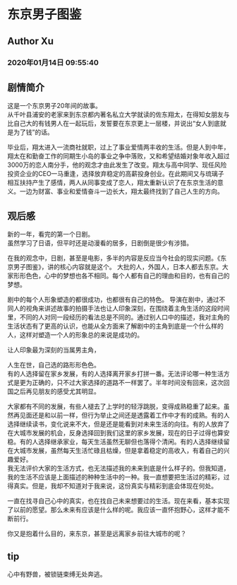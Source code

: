 # 东京男子图鉴
## Author Xu
### 2020年01月14日 09:55:40

## 剧情简介
这是一个东京男子20年间的故事。  
从千叶县浦安的老家来到东京都内著名私立大学就读的佐东翔太，在得知女朋友与比自己大的有钱男人在一起玩后，发誓要在东京更上一层楼，并说出“女人到底就是为了钱”的话。

毕业后，翔太进入一流商社就职，过上了事业爱情两丰收的生活。但是人到中年，翔太在和勤奋工作的同期生小岛的事业之争中落败，又和希望结婚对象年收入超过3000万的恋人南分手，他的观念才由此发生了改变。翔太与高中同学、现任风险投资企业的CEO一马重逢，选择放弃稳定的高薪投身创业。在此期间又与琉璃子相互扶持产生了感情，两人从同事变成了恋人，翔太重新认识了在东京生活的意义。一边为财富、事业和爱情奋斗一边长大，翔太最终找到了自己人生的方向。

## 观后感
新的一年，看完的第一个日剧。  
虽然学习了日语，但平时还是动漫看的居多，日剧倒是很少有涉猎。

在我的观念中，日剧，甚至是电影，多半的内容是反应当今社会的现实问题。《东京男子图鉴》，讲的核心内容就是这个。
大批的人，外国人，日本人都去东京。大家形形色色，心中的梦想也各不相同。每个人都有自己的理由和目的，也有自己的梦想。

剧中的每个人形象塑造的都很成功，也都很有自己的特色。
导演在剧中，通过不同人的视角来讲述故事的拍摄手法也让人印象深刻，在围绕着主角生活的这段时间里，不同的人对同一段经历的看法总是不同的。通过别人口中的描述，我对主角的生活状态有了更高的认识，也能从全方面来了解剧中的主角到底是一个什么样的人，这样对塑造一个人的形象总的来说是成功的。

让人印象最为深刻的当属男主角，

人生在世，自己选的路形形色色。  
有的人选择留在家乡发展，有的人选择离开家乡打拼一番。无法评论哪一种生活方式是更为正确的，只不过大家选择的道路不一样罢了。半年时间没有回来，这次回国之后再见朋友的感受尤其明显。

大家都有不同的发展，有些人褪去了上学时的轻浮跳脱，变得成熟稳重了起来。虽然再见面还是和以前一样，但行为举止之间还是透露着工作中才有的成熟。有的人选择继续读书，变化说来不大，但是还是能看到对未来生活的向往。有的人放弃了在大城市发展的机会，反身选择回到我们这里的家乡发展，现在的日子过得也算安稳。有的人选择继承家业，每天生活虽然无聊但也落得个清闲。有的人选择继续留在大城市发展，虽然每天生活忙碌且枯燥，但是拿着稳定的高收入，有着自己的兴趣爱好。  
我无法评价大家的生活方式，也无法描述我的未来到底是什么样子的。但我知道，我的生活不应该是上面描述的种种生活中的一种。我一直想要把生活过的精彩，过得真实。但是，我却不知道对于我来说，这份真实与精彩到底会体现在何处。

一直在找寻自己心中的真实，也在找自己未来想要过的生活。现在来看，基本实现了以前的愿望。那么未来有应该是什么样的呢。我应该一直怀抱野心，这样才能不断前行。

你又是抱着什么目的，来东京，甚至是远离家乡前往大城市的呢？


## tip
心中有野兽，被锁链束缚无处奔逃。

